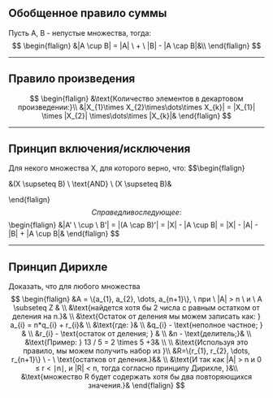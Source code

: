 ## Обобщенное правило суммы

Пусть A, B - непустые множества, тогда:
$$
\begin{flalign}
&|A \cup B| = |A| \ + \ |B| - |A \cap B|&\\
\end{flalign}
$$

---
## Правило произведения
$$
\begin{flalign}
&\text{Количество элементов в декартовом произведении:}\\ 
&|X_{1}\times X_{2}\times\dots\times X_{k}| = |X_{1}| \times |X_{2}| \times\dots\times |X_{k}|& 
\end{flalign}
$$

---
## Принцип включения/исключения
Для некого множества X, для которого верно, что:
$$\begin{flalign}

&(X \supseteq B) \ \text{AND} \ (X \supseteq  B)& 

\end{flalign}$$
Справедливо следующее:
$$
\begin{flalign}
&|A' \ \cup \ B'| = |(A \cap B)'| = |X| - |A \cup B| = |X| - |A| - |B| + |A \cup B|&
\end{flalign}
$$

---
## Принцип Дирихле
 
 Доказать, что для любого множества 
$$
\begin{flalign}
&A = \{a_{1}, a_{2}, \dots, a_{n+1}\}, \ при \ |A| > n \ и \ A \subseteq Z & \\
&\text{найдется хотя бы 2 числа с равным остатком от деления на n.}& \\
&\text{Остаток от деления мы можем записать как: } a_{i} = n*q_{i} + r_{i}& \\
&\text{где: }& \\
&q_{i} - \text{неполное частное; }  & \\ 
&r_{i} - \text{остаток от деления; } & \\
&n - \text{делитель;}& \\ 
&\text{Пример: } 13 / 5 = 2 \times 5 +3& \\ \\
&\text{Используя это правило, мы можем получить набор из }\\
&R=\{r_{1}, r_{2}, \dots, r_{n+1}\} \ - \ \text{остатков от деления.}&& \\
&\text{И так как |A| > n и 0 ≤ r < ∣n∣, и |R| < n, тогда согласно принципу Дирихле, }&\\
&\text{множество R будет содержать хотя бы два повторяющихся значения.}&
\end{flalign}
$$

